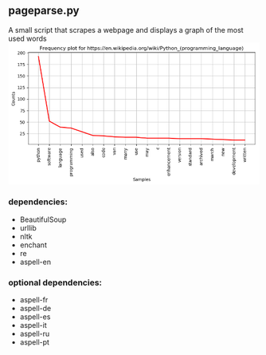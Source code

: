 ## pageparse.py
A small script that scrapes a webpage and displays a graph of the most used words  
![Screenshot](screenshot.png)  

### dependencies:
* BeautifulSoup
* urllib
* nltk
* enchant
* re
* aspell-en

### optional dependencies:
* aspell-fr
* aspell-de
* aspell-es
* aspell-it
* aspell-ru
* aspell-pt

